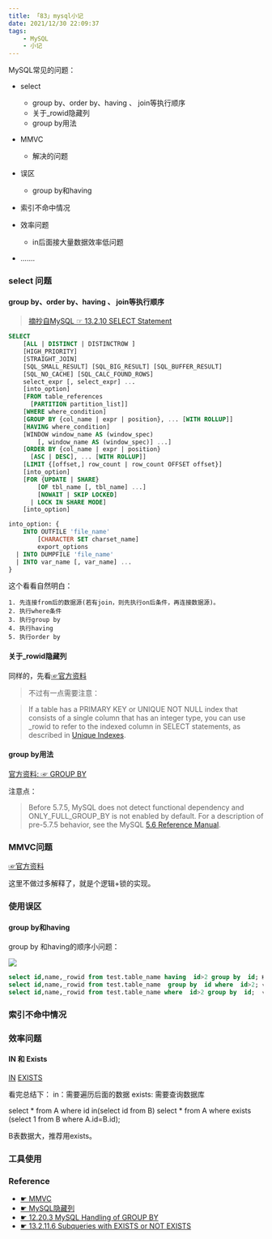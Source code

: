 ```yaml
---
title: 「83」mysql小记
date: 2021/12/30 22:09:37
tags:
    - MySQL
    - 小记
---
```



MySQL常见的问题：
* select 
    * group by、order by、having 、 join等执行顺序
    * 关于_rowid隐藏列
    * group by用法
* MMVC
    * 解决的问题

* 误区  
    * group by和having

* 索引不命中情况

* 效率问题
    * in后面接大量数据效率低问题
* .......
<!--more-->
### select 问题

#### group by、order by、having 、 join等执行顺序

>[摘抄自MySQL ☞ 13.2.10 SELECT Statement](https://dev.mysql.com/doc/refman/8.0/en/select.html)
```sql
SELECT
    [ALL | DISTINCT | DISTINCTROW ]
    [HIGH_PRIORITY]
    [STRAIGHT_JOIN]
    [SQL_SMALL_RESULT] [SQL_BIG_RESULT] [SQL_BUFFER_RESULT]
    [SQL_NO_CACHE] [SQL_CALC_FOUND_ROWS]
    select_expr [, select_expr] ...
    [into_option]
    [FROM table_references
      [PARTITION partition_list]]
    [WHERE where_condition]
    [GROUP BY {col_name | expr | position}, ... [WITH ROLLUP]]
    [HAVING where_condition]
    [WINDOW window_name AS (window_spec)
        [, window_name AS (window_spec)] ...]
    [ORDER BY {col_name | expr | position}
      [ASC | DESC], ... [WITH ROLLUP]]
    [LIMIT {[offset,] row_count | row_count OFFSET offset}]
    [into_option]
    [FOR {UPDATE | SHARE}
        [OF tbl_name [, tbl_name] ...]
        [NOWAIT | SKIP LOCKED]
      | LOCK IN SHARE MODE]
    [into_option]

into_option: {
    INTO OUTFILE 'file_name'
        [CHARACTER SET charset_name]
        export_options
  | INTO DUMPFILE 'file_name'
  | INTO var_name [, var_name] ...
}
```

这个看看自然明白：

```
1. 先连接from后的数据源(若有join，则先执行on后条件，再连接数据源)。
2. 执行where条件
3. 执行group by
4. 执行having
5. 执行order by
```
#### 关于_rowid隐藏列

同样的，先看[☞官方资料](https://dev.mysql.com/doc/refman/8.0/en/create-table.html)


>不过有一点需要注意：

>If a table has a PRIMARY KEY or UNIQUE NOT NULL index that consists of a single column that has an integer type, you can use _rowid to refer to the indexed column in SELECT statements, as described in [Unique Indexes](https://dev.mysql.com/doc/refman/8.0/en/create-index.html#create-index-unique).

#### group by用法
[官方资料: ☞ GROUP BY](https://dev.mysql.com/doc/refman/8.0/en/group-by-handling.html)

注意点：

> Before 5.7.5, MySQL does not detect functional dependency and ONLY_FULL_GROUP_BY is not enabled by default. For a description of pre-5.7.5 behavior, see the MySQL [5.6 Reference Manual](https://dev.mysql.com/doc/refman/5.6/en/sql-mode.html).


### MMVC问题

[☞官方资料](https://dev.mysql.com/doc/refman/8.0/en/innodb-multi-versioning.html)

这里不做过多解释了，就是个逻辑+锁的实现。



### 使用误区

#### group by和having
group by 和having的顺序小问题：

![](https://crab-1251738482.cos.ap-guangzhou.myqcloud.com/2022/clipboard_20220129_060235.png)

```sql
select id,name,_rowid from test.table_name having  id>2 group by  id; ❎
select id,name,_rowid from test.table_name  group by  id where  id>2; √
select id,name,_rowid from test.table_name where  id>2 group by  id;  √
```

### 索引不命中情况

### 效率问题

#### IN 和 Exists

[IN](https://dev.mysql.com/doc/refman/8.0/en/comparison-operators.html#operator_in)
[EXISTS](https://dev.mysql.com/doc/refman/8.0/en/exists-and-not-exists-subqueries.html)


看完总结下：
in：需要遍历后面的数据
exists: 需要查询数据库

select * from A where id in(select id from B)
select * from A where exists (select 1 from B where A.id=B.id);

B表数据大，推荐用exists。

### 工具使用

### Reference

* [☛ MMVC](https://segmentfault.com/a/1190000037557620)
* [☛ MySQL隐藏列](https://www.51cto.com/article/680143.html)
* [☛ 12.20.3 MySQL Handling of GROUP BY](https://dev.mysql.com/doc/refman/8.0/en/group-by-handling.html)
* [☛ 13.2.11.6 Subqueries with EXISTS or NOT EXISTS](https://dev.mysql.com/doc/refman/8.0/en/exists-and-not-exists-subqueries.html)